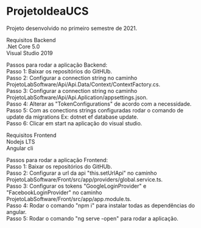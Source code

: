 # ProjetoIdeaUCS

Projeto desenvolvido no primeiro semestre de 2021.

Requisitos Backend \
.Net Core 5.0 \
Visual Studio 2019

Passos para rodar a aplicação Backend: \
Passo 1: Baixar os repositórios do GitHUb. \
Passo 2: Configurar a connection string no caminho ProjetoLabSoftware/Api/Api.Data/Context/ContextFactory.cs. \
Passo 3: Configurar a connection string no caminho ProjetoLabSoftware/Api/Api.Aplication/appsettings.json. \
Passo 4: Alterar as "TokenConfigurations" de acordo com a necessidade. \
Passo 5: Com as conections strings configuradas rodar o comando de update da migrations Ex: dotnet ef database update. \
Passo 6: Clicar em start na aplicação do visual studio. 

Requisitos Frontend \
Nodejs LTS \
Angular cli 

Passos para rodar a aplicação Frontend: \
Passo 1: Baixar os repositórios do GitHUb. \
Passo 2: Configurar a url da api "this.setUrlApi" no caminho ProjetoLabSoftware/Front/src/app/providers/global.service.ts. \
Passo 3: Configurar os tokens "GoogleLoginProvider" e "FacebookLoginProvider" no caminho ProjetoLabSoftware/Front/src/app/app.module.ts. \
Passo 4: Rodar o comando "npm i" para instalar todas as dependências do angular. \
Passo 5: Rodar o comando "ng serve -open" para rodar a aplicação.
